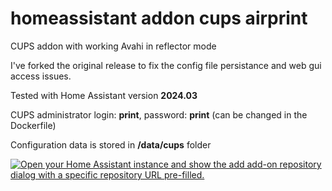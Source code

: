 # homeassistant addon cups airprint
CUPS addon with working Avahi in reflector mode 

I've forked the original release to fix the config file persistance and web gui access issues.

Tested with Home Assistant version **2024.03**

CUPS administrator login: **print**, password: **print** (can be changed in the Dockerfile)

Configuration data is stored in **/data/cups** folder

[![Open your Home Assistant instance and show the add add-on repository dialog with a specific repository URL pre-filled.](https://my.home-assistant.io/badges/supervisor_add_addon_repository.svg)](https://my.home-assistant.io/redirect/supervisor_add_addon_repository/?repository_url=https%3A%2F%2Fgithub.com%2Fesbnetworking%2Fhomeassistant-addon-cups-airprint)
